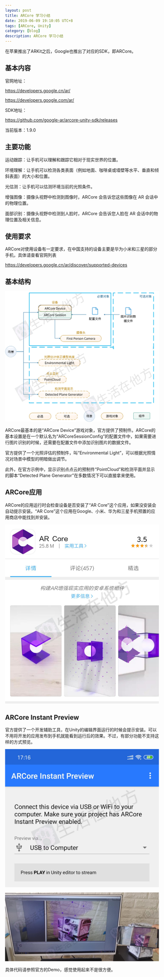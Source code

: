 ```yaml
---
layout: post
title: ARCore 学习小结
date: 2019-06-09 19:10:05 UTC+8
tags: [ARCore, Unity]
category: [blog]
description: ARCore 学习小结
---
```


在苹果推出了ARKit之后，Google也推出了对应的SDK，即ARCore。

<!-- more -->

## 基本内容

官网地址：

https://developers.google.cn/ar/

https://developers.google.com/ar/

SDK地址：

https://github.com/google-ar/arcore-unity-sdk/releases

当前版本：1.9.0

## 主要功能

运动跟踪：让手机可以理解和跟踪它相对于现实世界的位置。

环境理解：让手机可以检测各类表面（例如地面、咖啡桌或墙壁等水平、垂直和倾斜表面）的大小和位置。

光估测：让手机可以估测环境当前的光照条件。

增强图像：摄像头视野中检测到图像时，ARCore 会告诉您这些图像在 AR 会话中的物理位置。

面部识别：摄像头视野中检测到人脸时，ARCore 会告诉您人脸在 AR 会话中的物理位置及相关信息。

## 使用要求

ARCore对使用设备有一定要求，在中国支持的设备主要是华为小米和三星的部分手机，具体请查看官网列表

https://developers.google.cn/ar/discover/supported-devices

## 基本结构

![基本结构](/images/2019-6-9-arcore-structure.jpg)

ARCore最基本的是“ARCore Device”游戏对象，官方提供了预制件。ARCore的基本设置是在一个默认名为“ARCoreSessionConfig”的配置文件中，如果需要进行图片识别的时候，还需要在配置文件中添加识别图片的数据文件。

官方提供了一个光照评估的预制件，叫“Environmental Light”，可以根据光照情况对场景中模型的明暗做出调节。

此外，在官方示例中，显示识别点点云的预制件“PointCloud”和检测平面并显示的脚本“Detected Plane Generator”在多数情况下可以直接拿来使用。

## ARCore应用

ARCore的应用运行时会检查设备是否安装了“AR Core”这个应用，如果没安装会自动提示安装。“AR Core”这个应用在Google、小米、华为和三星手机预置的应用商店中能找到并安装。

![预装应用](/images/2019-6-9-arcore-app.jpg)

## ARCore Instant Preview

官方提供了一个开发辅助工具，在Unity的编辑界面运行的时候会提示安装。可以不用将开发的应用发布到手机就能看到运行后的效果。不过，有部分功能不支持这样的方式预览。

![instant-preview](/images/2019-6-9-arcore-instant-preview.jpg)

![运行效果](/images/2019-6-9-arcore-instant-preview-show.jpg)

具体代码请参照官方的Demo，感觉使用起来不是很方便。

